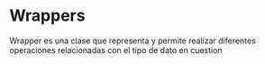 # Wrappers
Wrapper es una clase que representa y permite realizar diferentes operaciones relacionadas con el tipo de dato en cuestion 
